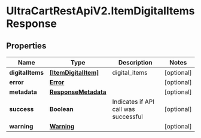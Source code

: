 # UltraCartRestApiV2.ItemDigitalItemsResponse

## Properties

Name | Type | Description | Notes
------------ | ------------- | ------------- | -------------
**digitalItems** | [**[ItemDigitalItem]**](ItemDigitalItem.md) | digital_items | [optional] 
**error** | [**Error**](Error.md) |  | [optional] 
**metadata** | [**ResponseMetadata**](ResponseMetadata.md) |  | [optional] 
**success** | **Boolean** | Indicates if API call was successful | [optional] 
**warning** | [**Warning**](Warning.md) |  | [optional] 


